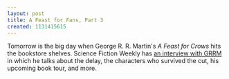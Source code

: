 ```yaml
---
layout: post
title: A Feast for Fans, Part 3
created: 1131415615
---
```

Tomorrow is the big day when George R. R. Martin's _A Feast for Crows_ hits the bookstore shelves.  Science Fiction Weekly has [an interview with GRRM](http://www.scifi.com/sfw/issue446/interview.html) in which he talks about the delay, the characters who survived the cut, his upcoming book tour, and more.
